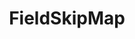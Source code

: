 ---
optionsClassName: FieldSkipMapOptions
optionsClassFullName: MigrationTools.Tools.FieldSkipMapOptions
configurationSamples:
- name: defaults
  description: 
  code: >-
    {
      "MigrationTools": {
        "CommonTools": {
          "FieldMappingTool": {
            "FieldDefaults": {
              "FieldSkipMap": {}
            }
          }
        }
      }
    }
  sampleFor: MigrationTools.Tools.FieldSkipMapOptions
- name: Classic
  description: 
  code: >-
    {
      "$type": "FieldSkipMapOptions",
      "WorkItemTypeName": null,
      "targetField": null,
      "Enabled": false,
      "ApplyTo": null
    }
  sampleFor: MigrationTools.Tools.FieldSkipMapOptions
description: missng XML code comments
className: FieldSkipMap
typeName: FieldMaps
architecture: 
options:
- parameterName: ApplyTo
  type: List
  description: missng XML code comments
  defaultValue: missng XML code comments
- parameterName: Enabled
  type: Boolean
  description: If set to `true` then the Fieldmap will run. Set to `false` and the processor will not run.
  defaultValue: missng XML code comments
- parameterName: targetField
  type: String
  description: missng XML code comments
  defaultValue: missng XML code comments
- parameterName: WorkItemTypeName
  type: String
  description: missng XML code comments
  defaultValue: missng XML code comments
status: missng XML code comments
processingTarget: missng XML code comments
classFile: /src/MigrationTools.Clients.AzureDevops.ObjectModel/Tools/FieldMappingTool/FieldMaps/FieldSkipMap.cs
optionsClassFile: /src/MigrationTools/Tools/FieldMappingTool/FieldMaps/FieldSkipMapOptions.cs

redirectFrom:
- /Reference/FieldMaps/FieldSkipMapOptions/
layout: reference
toc: true
permalink: /Reference/FieldMaps/FieldSkipMap/
title: FieldSkipMap
categories:
- FieldMaps
- 
topics:
- topic: notes
  path: /FieldMaps/FieldSkipMap-notes.md
  exists: false
  markdown: ''
- topic: introduction
  path: /FieldMaps/FieldSkipMap-introduction.md
  exists: false
  markdown: ''

---